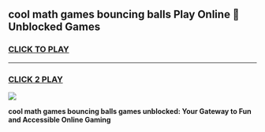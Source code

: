 
## cool math games bouncing balls Play Online 👋 Unblocked Games
<h3>
<a href="https://news.freeplayer.one?title=cool_math_games_bouncing_balls&ref=17CMG">CLICK TO PLAY</a></h3>
<hr>

<h3>
<a href="https://news.freeplayer.one?title=cool_math_games_bouncing_balls&ref=17CMG">CLICK 2 PLAY</a>
  
</h3>

<a href="https://news.freeplayer.one?title=cool_math_games_bouncing_balls&ref=17CMG/"><img src="https://clearcache.store/games.png"></a>


**cool math games bouncing balls games unblocked: Your Gateway to Fun and Accessible Online Gaming**
